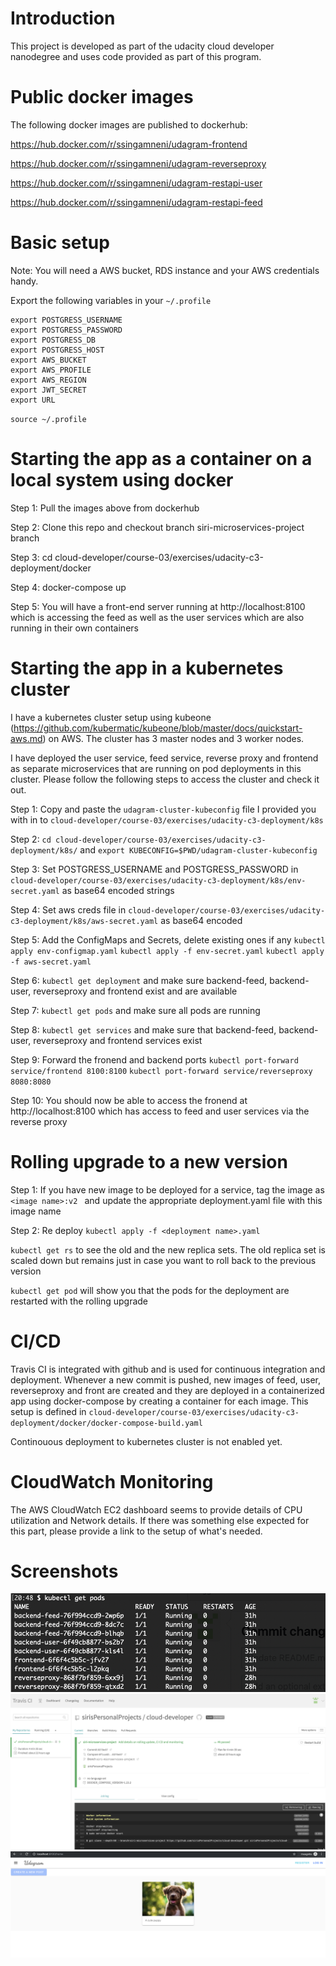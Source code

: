 # Introduction
This project is developed as part of the udacity cloud developer nanodegree and uses code provided as part of this program.

# Public docker images
The following docker images are published to dockerhub: 

https://hub.docker.com/r/ssingamneni/udagram-frontend

https://hub.docker.com/r/ssingamneni/udagram-reverseproxy

https://hub.docker.com/r/ssingamneni/udagram-restapi-user

https://hub.docker.com/r/ssingamneni/udagram-restapi-feed

# Basic setup

Note: You will need a AWS bucket, RDS instance and your AWS credentials handy.

Export the following variables in your `~/.profile`

```
export POSTGRESS_USERNAME
export POSTGRESS_PASSWORD
export POSTGRESS_DB
export POSTGRESS_HOST
export AWS_BUCKET
export AWS_PROFILE
export AWS_REGION
export JWT_SECRET
export URL

```

`source ~/.profile`

# Starting the app as a container on a local system using docker
Step 1: Pull the images above from dockerhub

Step 2: Clone this repo and checkout branch siri-microservices-project branch

Step 3: cd cloud-developer/course-03/exercises/udacity-c3-deployment/docker

Step 4: docker-compose up

Step 5: You will have a front-end server running at http://localhost:8100 which is accessing the feed as well as the user services which are also running in their own containers


# Starting the app in a kubernetes cluster

I have a kubernetes cluster setup using kubeone (https://github.com/kubermatic/kubeone/blob/master/docs/quickstart-aws.md) on AWS. The cluster has 3 master nodes and 3 worker nodes.

I have deployed the user service, feed service, reverse proxy and frontend as separate microservices that are running on pod deployments in this cluster. Please follow the following steps to access the cluster and check it out.

Step 1: Copy and paste the `udagram-cluster-kubeconfig` file I provided you with in to `cloud-developer/course-03/exercises/udacity-c3-deployment/k8s`

Step 2: `cd cloud-developer/course-03/exercises/udacity-c3-deployment/k8s/` and `export KUBECONFIG=$PWD/udagram-cluster-kubeconfig`

Step 3: Set POSTGRESS_USERNAME and POSTGRESS_PASSWORD in `cloud-developer/course-03/exercises/udacity-c3-deployment/k8s/env-secret.yaml` as base64 encoded strings

Step 4: Set aws creds file in `cloud-developer/course-03/exercises/udacity-c3-deployment/k8s/aws-secret.yaml` as base64 encoded

Step 5: Add the ConfigMaps and Secrets, delete existing ones if any
`kubectl apply env-configmap.yaml`
`kubectl apply -f env-secret.yaml`
`kubectl apply -f aws-secret.yaml`

Step 6: `kubectl get deployment` and make sure backend-feed, backend-user, reverseproxy and frontend exist and are available

Step 7: `kubectl get pods` and make sure all pods are running

Step 8: `kubectl get services` and make sure that backend-feed, backend-user, reverseproxy and frontend services exist

Step 9: Forward the fronend and backend ports
`kubectl port-forward service/frontend 8100:8100`
`kubectl port-forward service/reverseproxy 8080:8080`

Step 10: You should now be able to access the fronend at http://localhost:8100 which has access to feed and user services via the reverse proxy

# Rolling upgrade to a new version

Step 1: If you have new image to be deployed for a service, tag the image as `<image name>:v2 ` and update the appropriate deployment.yaml file with this image name

Step 2: Re deploy
`kubectl apply -f <deployment name>.yaml`

`kubectl get rs` to see the old and the new replica sets. The old replica set is scaled down but remains just in case you want to roll back to the previous version

`kubectl get pod` will show you that the pods for the deployment are restarted with the rolling upgrade

# CI/CD 

Travis CI is integrated with github and is used for continuous integration and deployment. Whenever a new commit is pushed, new images of feed, user, reverseproxy and front are created and they are deployed in a containerized app using docker-compose by creating a container for each image. 
This setup is defined in `cloud-developer/course-03/exercises/udacity-c3-deployment/docker/docker-compose-build.yaml`

Continouous deployment to kubernetes cluster is not enabled yet.

# CloudWatch Monitoring

The AWS CloudWatch EC2 dashboard seems to provide details of CPU utilization and Network details. If there was something else expected for this part, please provide a link to the setup of what's needed.

# Screenshots

![Kubernetes pods running](kubernetes_pods.png)
![Travis CI build](travisCI_build_pipeline.png)
![Application Running](application_running_on_kubernetes.png)

